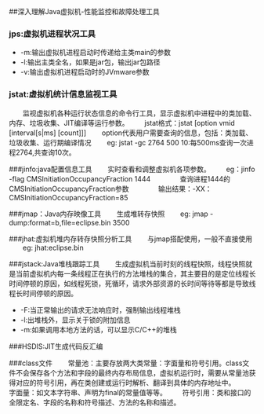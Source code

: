 ##深入理解Java虚拟机-性能监控和故障处理工具

### jps:虚拟机进程状况工具
* -m:输出虚拟机进程启动时传递给主类main的参数
* -l:输出主类全名，如果是jar包，输出jar包路径
* -v:输出虚拟机进程启动时的JVmware参数

### jstat:虚拟机统计信息监视工具
&emsp;&emsp;监视虚拟机各种运行状态信息的命令行工具，显示虚拟机中进程中的类加载、内存、垃圾收集、JIT编译等运行参数。
&emsp;&emsp;jstat格式：jstat [option vmid [interval[s|ms] [count]]]
&emsp;&emsp;option代表用户需要查询的信息，包括：类加载、垃圾收集、运行期编译情况
&emsp;&emsp;eg: jstat -gc 2764 500 10:每500ms查询一次进程2764,共查询10次。

###jinfo:java配置信息工具
&emsp;&emsp;实时查看和调整虚拟机各项参数。
&emsp;&emsp;eg：jinfo -flag CMSInitiationOccupancyFraction 1444
&emsp;&emsp;&emsp;&emsp;查询进程1444的CMSInitiationOccupancyFraction参数
&emsp;&emsp;&emsp;&emsp;输出结果：-XX：CMSInitiationOccupancyFraction=85

###jmap：Java内存映像工具
&emsp;&emsp;生成堆转存快照
&emsp;&emsp;eg: jmap -dump:format=b,file=eclipse.bin 3500

###jhat:虚拟机堆内存转存快照分析工具
&emsp;&emsp;与jmap搭配使用，一般不直接使用
&emsp;&emsp;eg: jhat:eclipse.bin

###jstack:Java堆栈跟踪工具
&emsp;&emsp;生成虚拟机当前时刻的线程快照，线程快照就是当前虚拟机内每一条线程正在执行的方法堆栈的集合，其主要目的是定位线程长时间停顿的原因，如线程死锁，死循环，请求外部资源的长时间等待等都是导致线程长时间停顿的原因。
* -F:当正常输出的请求无法响应时，强制输出线程堆栈
* -l:出堆栈外，显示关于锁的附加信息
* -m:如果调用本地方法的话，可以显示C/C++的堆栈

###HSDIS:JIT生成代码反汇编

###class文件
&emsp;&emsp;常量池：主要存放两大类常量：字面量和符号引用。class文件不会保存各个方法和字段的最终内存布局信息，虚拟机运行时，需要从常量池获得对应的符号引用，再在类创建或运行时解析、翻译到具体的内存地址中。
&emsp;&emsp;字面量：如文本字符串、声明为final的常量值等等。
&emsp;&emsp;符号引用：类和接口的全限定名、字段的名称和符号描述、方法的名称和描述。